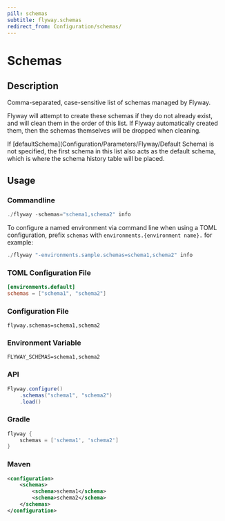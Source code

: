 ```yaml
---
pill: schemas
subtitle: flyway.schemas
redirect_from: Configuration/schemas/
---
```


# Schemas

## Description
Comma-separated, case-sensitive list of schemas managed by Flyway.

Flyway will attempt to create these schemas if they do not already exist, and will clean them in the order of this list.
If Flyway automatically created them, then the schemas themselves will be dropped when cleaning.

If [defaultSchema](Configuration/Parameters/Flyway/Default Schema) is not specified, the first schema in this list also acts as the default schema, which is where the schema history table will be placed.

## Usage

### Commandline
```powershell
./flyway -schemas="schema1,schema2" info
```

To configure a named environment via command line when using a TOML configuration, prefix `schemas` with `environments.{environment name}.` for example:
```powershell
./flyway "-environments.sample.schemas=schema1,schema2" info
```

### TOML Configuration File
```toml
[environments.default]
schemas = ["schema1", "schema2"]
```

### Configuration File
```properties
flyway.schemas=schema1,schema2
```

### Environment Variable
```properties
FLYWAY_SCHEMAS=schema1,schema2
```

### API
```java
Flyway.configure()
    .schemas("schema1", "schema2")
    .load()
```

### Gradle
```groovy
flyway {
    schemas = ['schema1', 'schema2']
}
```

### Maven
```xml
<configuration>
    <schemas>
        <schema>schema1</schema>
        <schema>schema2</schema>
    </schemas>
</configuration>
```
